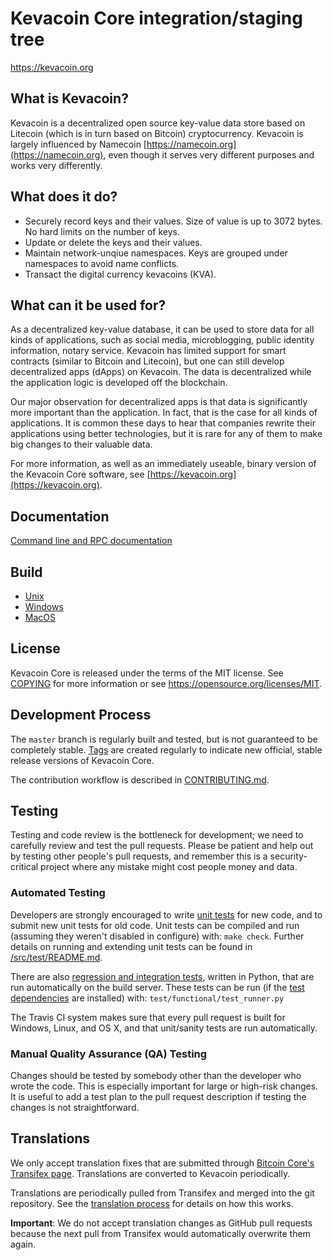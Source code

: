 Kevacoin Core integration/staging tree
=====================================

https://kevacoin.org

What is Kevacoin?
----------------

Kevacoin is a decentralized open source key-value data store based on Litecoin (which is in turn based on Bitcoin) cryptocurrency. Kevacoin is largely influenced by Namecoin [https://namecoin.org](https://namecoin.org), even though it serves very different purposes and works very differently.

What does it do?
----------------
* Securely record keys and their values. Size of value is up to 3072 bytes. No hard limits on the number of keys.
* Update or delete the keys and their values.
* Maintain network-unqiue namespaces. Keys are grouped under namespaces to avoid name conflicts.
* Transact the digital currency kevacoins (KVA).

What can it be used for?
------------------------
As a decentralized key-value database, it can be used to store data for all kinds of applications, such as social media, microblogging, public identity information, notary service. Kevacoin has limited support for smart contracts (similar to Bitcoin and Litecoin), but one can still develop decentralized apps (dApps) on Kevacoin. The data is decentralized while the application logic is developed off the blockchain. 

Our major observation for decentralized apps is that data is significantly more important than the application. In fact, that is the case for all kinds of applications. It is common these days to hear that companies rewrite their applications using better technologies, but it is rare for any of them to make big changes to their valuable data.

For more information, as well as an immediately useable, binary version of
the Kevacoin Core software, see [https://kevacoin.org](https://kevacoin.org).

Documentation
--------------
[Command line and RPC documentation](https://kevacoin.org/documentation.html)


Build
-------------------

* [Unix](doc/build-unix.md)
* [Windows](doc/build-windows.md)
* [MacOS](doc/build-osx.md)

License
-------

Kevacoin Core is released under the terms of the MIT license. See [COPYING](COPYING) for more
information or see https://opensource.org/licenses/MIT.

Development Process
-------------------

The `master` branch is regularly built and tested, but is not guaranteed to be
completely stable. [Tags](https://github.com/kevacoin-project/kevacoin/tags) are created
regularly to indicate new official, stable release versions of Kevacoin Core.

The contribution workflow is described in [CONTRIBUTING.md](CONTRIBUTING.md).


Testing
-------

Testing and code review is the bottleneck for development; we need to carefully review and test the pull requests. Please be patient and help out by testing
other people's pull requests, and remember this is a security-critical project where any mistake might cost people money and data.

### Automated Testing

Developers are strongly encouraged to write [unit tests](src/test/README.md) for new code, and to
submit new unit tests for old code. Unit tests can be compiled and run
(assuming they weren't disabled in configure) with: `make check`. Further details on running
and extending unit tests can be found in [/src/test/README.md](/src/test/README.md).

There are also [regression and integration tests](/test), written
in Python, that are run automatically on the build server.
These tests can be run (if the [test dependencies](/test) are installed) with: `test/functional/test_runner.py`

The Travis CI system makes sure that every pull request is built for Windows, Linux, and OS X, and that unit/sanity tests are run automatically.

### Manual Quality Assurance (QA) Testing

Changes should be tested by somebody other than the developer who wrote the
code. This is especially important for large or high-risk changes. It is useful
to add a test plan to the pull request description if testing the changes is
not straightforward.

Translations
------------

We only accept translation fixes that are submitted through [Bitcoin Core's Transifex page](https://www.transifex.com/projects/p/bitcoin/).
Translations are converted to Kevacoin periodically.

Translations are periodically pulled from Transifex and merged into the git repository. See the
[translation process](doc/translation_process.md) for details on how this works.

**Important**: We do not accept translation changes as GitHub pull requests because the next
pull from Transifex would automatically overwrite them again.

[gitter-image]: http://img.shields.io/badge/+%20GITTER-JOIN%20CHAT%20%E2%86%92-1DCE73.svg?style=flat-square
[gitter-url]: https://gitter.im/kevacoin-project/community
